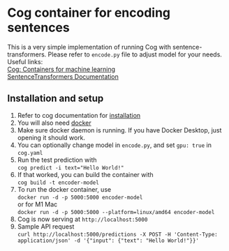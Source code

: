 # Cog container for encoding sentences
This is a very simple implementation of running Cog with sentence-transformers. Please refer to `encode.py` file to adjust model for your needs. Useful links:  
[Cog: Containers for machine learning](https://github.com/replicate/cog)  
[SentenceTransformers Documentation](https://www.sbert.net/index.html)

## Installation and setup
1. Refer to cog documentation for [installation](https://github.com/replicate/cog#install)
2. You will also need [docker](https://docs.docker.com/get-docker/)
3. Make sure docker daemon is running. If you have Docker Desktop, just opening it should work.
4. You can optionally change model in `encode.py`, and set  `gpu: true` in `cog.yaml`
5. Run the test prediction with  
`cog predict -i text="Hello World!"`
6. If that worked, you can build the container with   
`cog build -t encoder-model`
7. To run the docker container, use   
`docker run -d -p 5000:5000 encoder-model`  
or for M1 Mac  
`docker run -d -p 5000:5000 --platform=linux/amd64 encoder-model`  
8. Cog is now serving at `http://localhost:5000`
9. Sample API request  
`curl http://localhost:5000/predictions -X POST -H 'Content-Type: application/json' -d '{"input": {"text": "Hello World!"}}'`